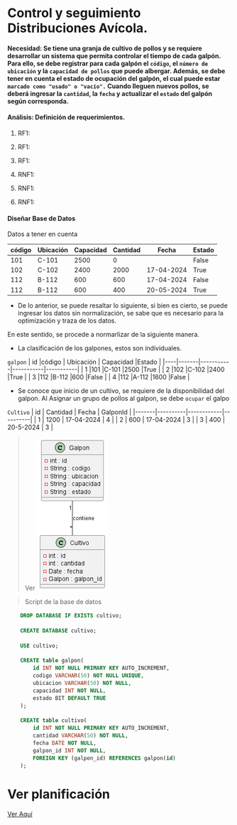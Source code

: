 # Control y seguimiento Distribuciones Avícola. 

#### Necesidad:  Se tiene una granja de cultivo de pollos y se requiere desarrollar un sistema que permita controlar el tiempo de cada galpón. Para ello, se debe registrar para cada galpón el `código`, el `número de ubicación` y la `capacidad de pollos` que puede albergar. Además, se debe tener en cuenta el estado de ocupación del galpón, el cual puede estar `marcado como "usado" o "vacío".` Cuando lleguen nuevos pollos, se deberá ingresar la `cantidad`, la `fecha` y actualizar el `estado` del galpón según corresponda.



#### Análisis: Definición de requerimientos. 

1. RF1: 
2. RF1: 
3. RF1: 

1. RNF1: 
2. RNF1: 
3. RNF1: 

#### Diseñar Base de Datos
Datos a tener en cuenta

| código | Ubicación | Capacidad | Cantidad |  Fecha   | Estado |
|--------|-----------|-----------|----------|----------|--------|
| 101    |C-101      |2500       |0         |          | False  |
| 102    |C-102      |2400       |2000      |17-04-2024| True   |
| 112    |B-112      |600        |600       |17-04-2024| False  |
| 112    |B-112      |600        |400       |20-05-2024| True   |

* De lo anterior, se puede resaltar lo siguiente, si bien es cierto, se puede ingresar los datos sin normalización, se sabe que es necesario para la optimización y traza de los datos. 

En este sentido, se procede a normarlizar de la siguiente manera. 

* La clasificación de los galpones, estos son individuales. 

`galpon`
| id |código | Ubicación | Capacidad |Estado     |
|----|-------|-----------|-----------|-----------|
|  1 |101    |C-101      |2500       |True       |
|  2 |102    |C-102      |2400       |True       |
|  3 |112    |B-112      |600        |False      |
|  4 |112    |A-112      |1600       |False      |

* Se conoce que inicio de un cultivo, se requiere de la disponibilidad del galpon. Al Asignar un grupo de pollos al galpon, se debe `ocupar` el galpo  

`Cultivo`
| id    | Cantidad |  Fecha     | GalponId | 
|-------|----------|------------|----------|
|   1   | 1200     | 17-04-2024 |   4      |
|   2   | 600      | 17-04-2024 |   3      |
|   3   | 400      | 20-5-2024  |   3      |


> Ver
![Modelo relacional del ejercicio](bd/MR.png)

> Script de la base de datos
```sql
    DROP DATABASE IF EXISTS cultivo;

    CREATE DATABASE cultivo;

    USE cultivo;

    CREATE table galpon(
        id INT NOT NULL PRIMARY KEY AUTO_INCREMENT,
        codigo VARCHAR(50) NOT NULL UNIQUE,
        ubicacion VARCHAR(50) NOT NULL,
        capacidad INT NOT NULL,
        estado BIT DEFAULT TRUE
    ); 

    CREATE table cultivo(
        id INT NOT NULL PRIMARY KEY AUTO_INCREMENT,
        cantidad VARCHAR(50) NOT NULL,
        fecha DATE NOT NULL,
        galpon_id INT NOT NULL,
        FOREIGN KEY (galpon_id) REFERENCES galpon(id)
    ); 
```
# Ver planificación 
[Ver Aquí](https://trello.com/b/gOEix3Zs/control-y-seguimiento-distribuciones-avicola)
